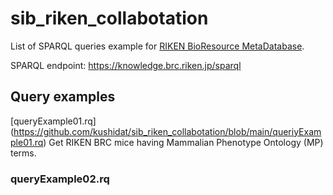 # sib_riken_collabotation

List of SPARQL queries example for [RIKEN BioResource MetaDatabase](https://knowledge.brc.riken.jp/bioresource/).

SPARQL endpoint: https://knowledge.brc.riken.jp/sparql

## Query examples
[queryExample01.rq] (https://github.com/kushidat/sib_riken_collabotation/blob/main/queriyExample01.rq)
Get RIKEN BRC mice having Mammalian Phenotype Ontology (MP) terms.


### queryExample02.rq

